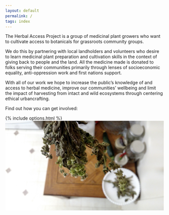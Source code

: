 ```yaml
---
layout: default
permalink: /
tags: index
---
```



The Herbal Access Project is a group of medicinal plant growers who want to cultivate access to botanicals for grassroots community groups.

We do this by partnering with local landholders and volunteers who desire to learn medicinal plant preparation and cultivation skills in the context of giving back to people and the land. All the medicine made is donated to folks serving their communities primarily through lenses of socioeconomic equality, anti-oppression work and first nations support.

With all of our work we hope to increase the public’s knowledge of and access to herbal medicine, improve our communities’ wellbeing and limit the impact of harvesting from intact and wild ecosystems through centering ethical urbancrafting.

Find out how you can get involved:

{% include options.html %}
<br />
<img class="im-responsive" alt="herbs" src="/images/herb.jpg">
